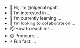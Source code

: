 - 👋 Hi, I’m @algenabagatt
- 👀 I’m interested in ...
- 🌱 I’m currently learning ...
- 💞️ I’m looking to collaborate on ...
- 📫 How to reach me ...
- 😄 Pronouns: ...
- ⚡ Fun fact: ...

<!---
algenabagatt/algenabagatt is a ✨ special ✨ repository because its `README.md` (this file) appears on your GitHub profile.
You can click the Preview link to take a look at your changes.
--->
